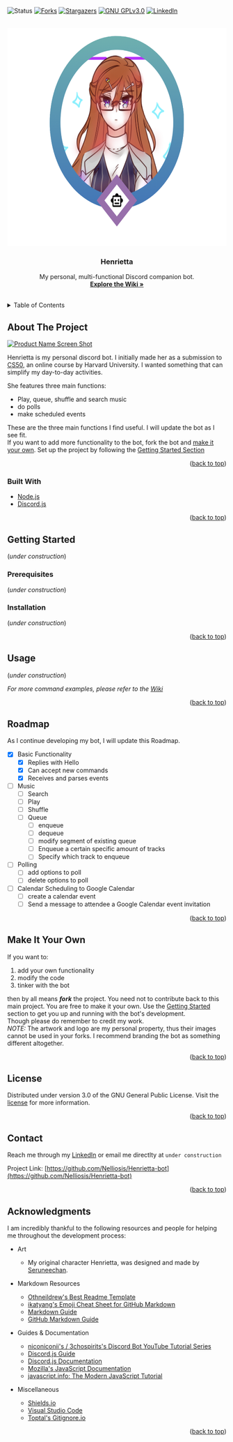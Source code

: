 <div id="top"></div>

<!-- PROJECT SHIELDS -->
![Status][status-shield]
[![Forks][forks-shield]][forks-url]
[![Stargazers][stars-shield]][stars-url]
[![GNU GPLv3.0][license-shield]][license-url]
[![LinkedIn][linkedin-shield]][linkedin-url]


<!-- PROJECT LOGO -->
<br />
<div align="center">
  <a href="https://github.com/Nelliosis/Henrietta-bot">
    <img src="assets/logo.png" alt="Logo" width="" height="500">
  </a>

<h3 align="center">Henrietta</h3>

  <p align="center">
    My personal, multi-functional Discord companion bot.
    <br />
    <a href="https://github.com/Nelliosis/Henrietta-bot/wiki"><strong>Explore the Wiki »</strong></a>
    <br />
    <br />
  </p>
</div>



<!-- TABLE OF CONTENTS -->
<details>
  <summary>Table of Contents</summary>
  <ol>
    <li>
      <a href="#about-the-project">About The Project</a>
      <ul>
        <li><a href="#built-with">Built With</a></li>
      </ul>
    </li>
    <li>
      <a href="#getting-started">Getting Started</a>
      <ul>
        <li><a href="#prerequisites">Prerequisites</a></li>
        <li><a href="#installation">Installation</a></li>
      </ul>
    </li>
    <li><a href="#usage">Usage</a></li>
    <li><a href="#roadmap">Roadmap</a></li>
    <li><a href="#make-it-your-own">Make It Your Own</a></li>
    <li><a href="#license">License</a></li>
    <li><a href="#contact">Contact</a></li>
    <li><a href="#acknowledgments">Acknowledgments</a></li>
  </ol>
</details>



<!-- ABOUT THE PROJECT -->
## About The Project

[![Product Name Screen Shot][product-screenshot]](https://example.com)

Henrietta is my personal discord bot. I initially made her as a submission to [CS50](https://www.edx.org/course/introduction-computer-science-harvardx-cs50x), an online course by Harvard University. I wanted something that can simplify my day-to-day activities. 

She features three main functions:
* Play, queue, shuffle and search music
* do polls
* make scheduled events

These are the three main functions I find useful. I will update the bot as I see fit. \
If you want to add more functionality to the bot, fork the bot and [make it your own](#make-it-your-own). Set up the project by following the [Getting Started Section](#getting-started)

<p align="right">(<a href="#top">back to top</a>)</p>



### Built With

* [Node.js](https://nodejs.org/en/)
* [Discord.js](https://discord.js.org/#/)

<p align="right">(<a href="#top">back to top</a>)</p>



<!-- GETTING STARTED -->
## Getting Started

(_under construction_)

### Prerequisites

(_under construction_)

### Installation

(_under construction_)

<p align="right">(<a href="#top">back to top</a>)</p>



<!-- USAGE EXAMPLES -->
## Usage

(_under construction_)

_For more command examples, please refer to the [Wiki](https://github.com/Nelliosis/Henrietta-bot/wiki)_

<p align="right">(<a href="#top">back to top</a>)</p>



<!-- ROADMAP -->
## Roadmap

As I continue developing my bot, I will update this Roadmap.

- [x] Basic Functionality
  - [x] Replies with Hello
  - [x] Can accept new commands
  - [x] Receives and parses events
- [ ] Music
  - [ ] Search
  - [ ] Play
  - [ ] Shuffle
  - [ ] Queue
    - [ ] enqueue
    - [ ] dequeue
    - [ ] modify segment of existing queue
    - [ ] Enqueue a certain specific amount of tracks
    - [ ] Specify which track to enqueue
- [ ] Polling
  - [ ] add options to poll
  - [ ] delete options to poll
- [ ] Calendar Scheduling to Google Calendar
  - [ ] create a calendar event
  - [ ] Send a message to attendee a Google Calendar event invitation

<p align="right">(<a href="#top">back to top</a>)</p>



<!-- CONTRIBUTING -->
## Make It Your Own

If you want to:

1. add your own functionality
2. modify the code
3. tinker with the bot 

then by all means _**fork**_ the project. You need not to contribute back to this main project. You are free to make it your own. Use the [Getting Started](#getting-started) section to get you up and running with the bot's development. \
Though please do remember to credit my work. \
*_NOTE:_* The artwork and logo are my personal property, thus their images cannot be used in your forks. I recommend branding the bot as something different altogether.

<p align="right">(<a href="#top">back to top</a>)</p>



<!-- LICENSE -->
## License

Distributed under version 3.0 of the GNU General Public License. Visit the [license](https://github.com/Nelliosis/Henrietta-bot/blob/main/LICENSE) for more information.

<p align="right">(<a href="#top">back to top</a>)</p>



<!-- CONTACT -->
## Contact

Reach me through my [LinkedIn](https://linkedin.com/in/jcapawing) or email me directlty at `under construction`

Project Link: [https://github.com/Nelliosis/Henrietta-bot](https://github.com/Nelliosis/Henrietta-bot)

<p align="right">(<a href="#top">back to top</a>)</p>



<!-- ACKNOWLEDGMENTS -->
## Acknowledgments

I am incredibly thankful to the following resources and people for helping me throughout the development process:

* Art
  * My original character Henrietta, was designed and made by [Seruneechan](https://twitter.com/Seruneechan).

* Markdown Resources
  * [Othneildrew's Best Readme Template](https://github.com/othneildrew/Best-README-Template)
  * [ikatyang's Emoji Cheat Sheet for GitHub Markdown](https://github.com/ikatyang/emoji-cheat-sheet/blob/master/README.md)
  * [Markdown Guide](https://www.markdownguide.org/basic-syntax/#reference-style-links)
  * [GitHub Markdown Guide](https://enterprise.github.com/downloads/en/markdown-cheatsheet.pdf)
* Guides & Documentation
  * [niconiconii's / 3chospirits's Discord Bot YouTube Tutorial Series](https://www.youtube.com/playlist?list=PLOlSzPEdp-bRnCzZX6qnKehutm2nb_tN-)
  * [Discord.js Guide](https://discordjs.guide/#before-you-begin)
  * [Discord.js Documentation](https://discord.js.org/#/docs/discord.js/stable/general/welcome)
  * [Mozilla's JavaScript Documentation](https://developer.mozilla.org/en-US/docs/Web/JavaScript)
  * [javascript.info: The Modern JavaScript Tutorial](https://javascript.info/)

* Miscellaneous
  * [Shields.io](https://shields.io/category/license)
  * [Visual Studio Code](https://code.visualstudio.com/)
  * [Toptal's Gitignore.io](https://www.toptal.com/developers/gitignore)

<p align="right">(<a href="#top">back to top</a>)</p>



<!-- MARKDOWN LINKS & IMAGES -->
<!-- https://www.markdownguide.org/basic-syntax/#reference-style-links -->
[forks-shield]: https://img.shields.io/github/issues/Nelliosis/Henrietta-bot?style=for-the-badge
[forks-url]: https://github.com/Nelliosis/Henrietta-bot/network/members
[stars-shield]: https://img.shields.io/github/stars/Nelliosis/Henrietta-bot?style=for-the-badge
[stars-url]: https://github.com/Nelliosis/Henrietta-bot/stargazers
[license-shield]: https://img.shields.io/github/license/Nelliosis/Henrietta-bot?style=for-the-badge
[license-url]: https://github.com/Nelliosis/Henrietta-bot/blob/main/LICENSE
[linkedin-shield]: https://img.shields.io/badge/-LinkedIn-black.svg?style=for-the-badge&logo=linkedin&colorB=555
[linkedin-url]: https://linkedin.com/in/jcapawing
[product-screenshot]: images/screenshot.png
[status-shield]: https://img.shields.io/badge/Status-Work%20in%20Progress-orange?style=for-the-badge

